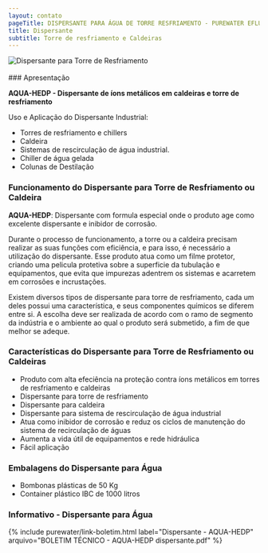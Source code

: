 ```yaml
---
layout: contato
pageTitle: DISPERSANTE PARA ÁGUA DE TORRE RESFRIAMENTO - PUREWATER EFLUENTES  
title: Dispersante  
subtitle: Torre de resfriamento e Caldeiras 
---
```

<img class="img-responsive pull-right" style="max-width: 100%;" src="../../website/images/Dispersante-agua-torre-de-resfriamento.png" alt="Dispersante para Torre de Resfriamento">

<br />
  <br />
### Apresentação 

**AQUA-HEDP - Dispersante de íons metálicos em caldeiras e torre de resfriamento**

>
Uso e Aplicação do Dispersante Industrial: 
- Torres de resfriamento e chillers
- Caldeira
- Sistemas de rescirculação de água industrial.
- Chiller de água gelada
- Colunas de Destilação
>

### Funcionamento do Dispersante para Torre de Resfriamento ou Caldeira

**AQUA-HEDP**: Dispersante com formula especial onde o produto age como excelente dispersante e inibidor de corrosão.

Durante o processo de funcionamento, a torre ou a caldeira precisam realizar as suas funções com eficiência, e para isso, é necessário a utilização do dispersante.
Esse produto atua como um filme protetor, criando uma pelicula protetiva sobre a superficie da tubulação e equipamentos, que evita que impurezas adentrem os sistemas e acarretem em corrosões e incrustações. 

Existem diversos tipos de dispersante para torre de resfriamento, cada um deles possui uma característica, e seus componentes químicos se diferem entre si. A escolha deve ser realizada de acordo com o ramo de segmento da indústria e o ambiente ao qual o produto será submetido, a fim de que melhor se adeque.

### Características do Dispersante para Torre de Resfriamento ou Caldeiras

- Produto com alta efeciência na proteção contra íons metálicos em torres de resfriamento e caldeiras
- Dispersante para torre de resfriamento
- Dispersante para caldeira
- Dispersante para sistema de rescirculação de água industrial
- Atua como inibidor de corrosão e reduz os ciclos de manutenção do sistema de recirculação de águas
- Aumenta a vida útil de equipamentos e rede hidráulica
- Fácil aplicação


### Embalagens do Dispersante para Água

- Bombonas plásticas de 50 Kg
- Container plástico IBC de 1000 litros

### Informativo - Dispersante para Água

{% include purewater/link-boletim.html label="Dispersante - AQUA-HEDP" arquivo="BOLETIM TÉCNICO - AQUA-HEDP dispersante.pdf" %}


